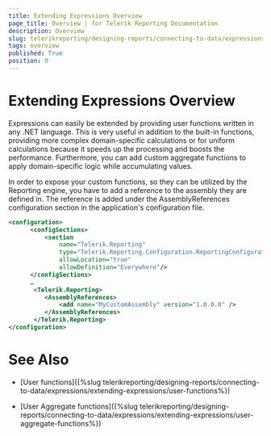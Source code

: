 ```yaml
---
title: Extending Expressions Overview
page_title: Overview | for Telerik Reporting Documentation
description: Overview
slug: telerikreporting/designing-reports/connecting-to-data/expressions/extending-expressions/overview
tags: overview
published: True
position: 0
---
```


# Extending Expressions Overview

Expressions can easily be extended by providing user functions written in any .NET language. This is very useful in addition to the built-in functions, providing more complex domain-specific calculations or for uniform calculations because it speeds up the processing and boosts the performance. Furthermore, you can add custom aggregate functions to apply domain-specific logic while accumulating values.

In order to expose your custom functions, so they can be utilized by the Reporting engine, you have to add a reference to the assembly they are defined in. The reference is added under the AssemblyReferences configuration section in the application's configuration file. 
    
````XML
<configuration>
      <configSections>
          <section
              name="Telerik.Reporting"
              type="Telerik.Reporting.Configuration.ReportingConfigurationSection, Telerik.Reporting"
              allowLocation="true"
              allowDefinition="Everywhere"/>
      </configSections>
      …
       <Telerik.Reporting>
          <AssemblyReferences>
              <add name="MyCustomAssembly" version="1.0.0.0" />
          </AssemblyReferences>
       </Telerik.Reporting>
</configuration>
````

# See Also

* [User functions]({%slug telerikreporting/designing-reports/connecting-to-data/expressions/extending-expressions/user-functions%})

* [User Aggregate functions]({%slug telerikreporting/designing-reports/connecting-to-data/expressions/extending-expressions/user-aggregate-functions%})
